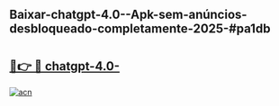 ## Baixar-chatgpt-4.0--Apk-sem-anúncios-desbloqueado-completamente-2025-#pa1db

# <h2><a href="https://ainizakaria.my?title=chatgpt-4.0-&ref=20M">🔗👉 🔴 chatgpt-4.0-</a></h2>

[![acn](https://github.com/user-attachments/assets/0f9c940e-d8b0-45ae-aac7-cd30a18b3e1c)](https://ainizakaria.my?title=chatgpt-4.0-&ref=20M)

